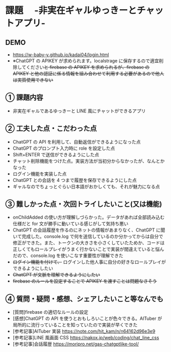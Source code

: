 # 課題　 -非実在ギャルゆっきーとチャットアプリ-

## DEMO

- https://w-baby-y.github.io/kadai04/login.html
- ※ChatGPT の APIKEY が求められます。localstrage に保存するので適宜削除してください~~と firebase の APIKEY を求められるが、firebase の APIKEY と他の認証に係る情報を組み合わせて利用する必要があるので他人は実質使用できない~~

## ① 課題内容

- 非実在ギャルであるゆっきーと LINE 風にチャットができるアプリ

## ② 工夫した点・こだわった点

- ChatGPT の API を利用して、自動返信ができるようになった点
- ChatGPT のプロンプト入力時に role を設定した点
- Shift+ENTER で送信ができるようにした点
- チャット削除機能をつけた点。実装方法が当初分からなかったが、なんとかなった
- ログイン機能を実装した点
- ChatGPT との会話を 4 つまで履歴を保存できるようにした点
- ギャルなのでちょっとぐらい日本語がおかしくても、それが魅力になる点

## ③ 難しかった点・次回トライしたいこと(又は機能)

- onChildAdded の使い方が理解しづらかった。データがあれば全部読み込む仕様だと for 文が勝手に動いている感じがして気持ち悪い
- ChatGPT の会話履歴を作るのにネットの情報があまりなく、ChatGPT に聞いて完成した。console.log で何を送信しているのか分かってからは自分で修正ができた。また、トークンの大きさを小さくしていたためか、コードは正しくてもロールプレイがうまく行かないことで実装が間違えていると悩んだので、console.log を使いこなす重要性が理解できた
- ~~ログイン機能を付けて、~~ ログインした他人事に自分の好きなロールプレイができるようにしたい
- ~~ChatGPT が文脈を理解できるようにしたい~~
- ~~firebase のルールを設定することで APIKEY を渡すことは問題なさそう~~

## ④ 質問・疑問・感想、シェアしたいこと等なんでも

- [質問]firebase の適切なルールの設定
- [感想]ChatGPT の API を使うとおもしろいことが色々できる。AITuber が局所的に流行っていることを知っていたので実装が早くできた
- [参考記事]AITuber 実装 https://note.com/hit_kam/n/n64162d96e3e9
- [参考記事]LINE 風画面 CSS https://nakox.jp/web/coding/chat_line_css
- [参考記事]会話履歴 https://moripro.net/gas-chatgptlike-tool/
